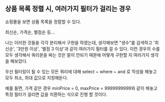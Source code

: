 ## 상품 목록 정렬 시, 여러가지 필터가 걸리는 경우

쇼핑몰을 보면 상품 목록을 정렬할 수 있다.

최신순, 가격순, 별점순 등...

나는 이러한 것들을 각각 분리해서 구현을 하였는데, 생각해보면 "생수"를 검색하고 '최신순', '3만원 이상', '별점 3 이상'과 같이 여러가지 필터를 걸 수 있다.
이런 경우의 수를 모두 생각해서 쿼리문을 짜는 것은 말이 안되기 때문에 어떻게 구현할 지 여러가지 생각을 해보았다.

우선 필터링이 될 수 있는 모든 쿼리에 대해 select ~ where ~ and 로 작성을 해놓고 모두 최소, 최대 값으로 지정해둔다.

예를 들면, 가격 같은 경우 minPrice = 0, maxPrice = 9999999999와 같이 해놓고 특정 필터가 걸리면 값을 치환하는 식으로 진행 할 것이다.


